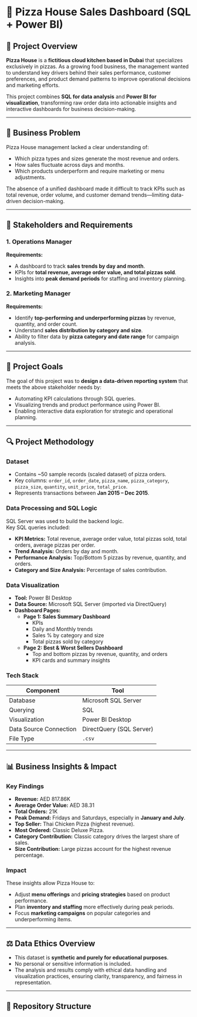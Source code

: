 # 🍕 Pizza House Sales Dashboard (SQL + Power BI)

## 🧩 Project Overview  
**Pizza House** is a **fictitious cloud kitchen based in Dubai** that specializes exclusively in pizzas. As a growing food business, the management wanted to understand key drivers behind their sales performance, customer preferences, and product demand patterns to improve operational decisions and marketing efforts.

This project combines **SQL for data analysis** and **Power BI for visualization**, transforming raw order data into actionable insights and interactive dashboards for business decision-making.

---

## 🏢 Business Problem  
Pizza House management lacked a clear understanding of:
- Which pizza types and sizes generate the most revenue and orders.  
- How sales fluctuate across days and months.  
- Which products underperform and require marketing or menu adjustments.

The absence of a unified dashboard made it difficult to track KPIs such as total revenue, order volume, and customer demand trends—limiting data-driven decision-making.

---

## 👥 Stakeholders and Requirements  

### 1. **Operations Manager**
**Requirements:**
- A dashboard to track **sales trends by day and month**.  
- KPIs for **total revenue, average order value, and total pizzas sold**.  
- Insights into **peak demand periods** for staffing and inventory planning.  

### 2. **Marketing Manager**
**Requirements:**
- Identify **top-performing and underperforming pizzas** by revenue, quantity, and order count.  
- Understand **sales distribution by category and size**.  
- Ability to filter data by **pizza category and date range** for campaign analysis.

---

## 🎯 Project Goals  
The goal of this project was to **design a data-driven reporting system** that meets the above stakeholder needs by:  
- Automating KPI calculations through SQL queries.  
- Visualizing trends and product performance using Power BI.  
- Enabling interactive data exploration for strategic and operational planning.

---

## 🔍 Project Methodology  

### **Dataset**
- Contains ~50 sample records (scaled dataset) of pizza orders.  
- Key columns: `order_id`, `order_date`, `pizza_name`, `pizza_category`, `pizza_size`, `quantity`, `unit_price`, `total_price`.  
- Represents transactions between **Jan 2015 – Dec 2015**.  

### **Data Processing and SQL Logic**
SQL Server was used to build the backend logic.  
Key SQL queries included:
- **KPI Metrics:** Total revenue, average order value, total pizzas sold, total orders, average pizzas per order.  
- **Trend Analysis:** Orders by day and month.  
- **Performance Analysis:** Top/Bottom 5 pizzas by revenue, quantity, and orders.  
- **Category and Size Analysis:** Percentage of sales contribution.  

### **Data Visualization**
- **Tool:** Power BI Desktop  
- **Data Source:** Microsoft SQL Server (imported via DirectQuery)  
- **Dashboard Pages:**
  - **Page 1: Sales Summary Dashboard**
    - KPIs  
    - Daily and Monthly trends  
    - Sales % by category and size  
    - Total pizzas sold by category  
  - **Page 2: Best & Worst Sellers Dashboard**
    - Top and bottom pizzas by revenue, quantity, and orders  
    - KPI cards and summary insights  

### **Tech Stack**
| Component | Tool |
|------------|------|
| Database | Microsoft SQL Server |
| Querying | SQL |
| Visualization | Power BI Desktop |
| Data Source Connection | DirectQuery (SQL Server) |
| File Type | `.csv` |

---

## 📊 Business Insights & Impact  

### **Key Findings**
- **Revenue:** AED 817.86K  
- **Average Order Value:** AED 38.31  
- **Total Orders:** 21K  
- **Peak Demand:** Fridays and Saturdays, especially in **January and July**.  
- **Top Seller:** Thai Chicken Pizza (highest revenue).  
- **Most Ordered:** Classic Deluxe Pizza.  
- **Category Contribution:** Classic category drives the largest share of sales.  
- **Size Contribution:** Large pizzas account for the highest revenue percentage.

### **Impact**
These insights allow Pizza House to:
- Adjust **menu offerings** and **pricing strategies** based on product performance.  
- Plan **inventory and staffing** more effectively during peak periods.  
- Focus **marketing campaigns** on popular categories and underperforming items.  

---

## ⚖️ Data Ethics Overview  
- This dataset is **synthetic and purely for educational purposes**.  
- No personal or sensitive information is included.  
- The analysis and results comply with ethical data handling and visualization practices, ensuring clarity, transparency, and fairness in representation.  

---

## 📁 Repository Structure
